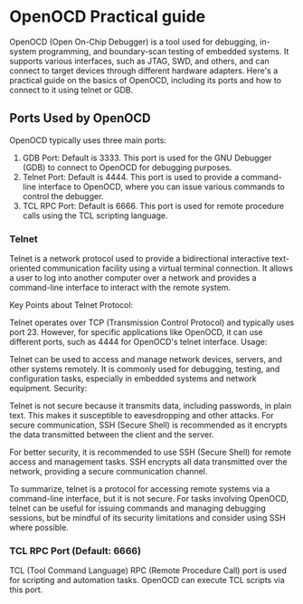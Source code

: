 # OpenOCD Practical guide
OpenOCD (Open On-Chip Debugger) is a tool used for debugging, in-system programming, and boundary-scan testing of embedded systems. It supports various interfaces, such as JTAG, SWD, and others, and can connect to target devices through different hardware adapters. Here's a practical guide on the basics of OpenOCD, including its ports and how to connect to it using telnet or GDB.

## Ports Used by OpenOCD
OpenOCD typically uses three main ports:

1. GDB Port: Default is 3333. This port is used for the GNU Debugger (GDB) to connect to OpenOCD for debugging purposes.
1. Telnet Port: Default is 4444. This port is used to provide a command-line interface to OpenOCD, where you can issue various commands to control the debugger.
1. TCL RPC Port: Default is 6666. This port is used for remote procedure calls using the TCL scripting language.

### Telnet
Telnet is a network protocol used to provide a bidirectional interactive text-oriented communication facility using a virtual terminal connection. It allows a user to log into another computer over a network and provides a command-line interface to interact with the remote system.

Key Points about Telnet
Protocol:

Telnet operates over TCP (Transmission Control Protocol) and typically uses port 23. However, for specific applications like OpenOCD, it can use different ports, such as 4444 for OpenOCD's telnet interface.
Usage:

Telnet can be used to access and manage network devices, servers, and other systems remotely.
It is commonly used for debugging, testing, and configuration tasks, especially in embedded systems and network equipment.
Security:

Telnet is not secure because it transmits data, including passwords, in plain text. This makes it susceptible to eavesdropping and other attacks.
For secure communication, SSH (Secure Shell) is recommended as it encrypts the data transmitted between the client and the server.

For better security, it is recommended to use SSH (Secure Shell) for remote access and management tasks. SSH encrypts all data transmitted over the network, providing a secure communication channel.

To summarize, telnet is a protocol for accessing remote systems via a command-line interface, but it is not secure. For tasks involving OpenOCD, telnet can be useful for issuing commands and managing debugging sessions, but be mindful of its security limitations and consider using SSH where possible.

### TCL RPC Port (Default: 6666)
TCL (Tool Command Language) RPC (Remote Procedure Call) port is used for scripting and automation tasks. OpenOCD can execute TCL scripts via this port.